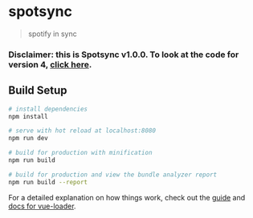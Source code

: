 # spotsync

> spotify in sync

### Disclaimer: this is Spotsync v1.0.0. To look at the code for version 4, [click here](https://github.com/jdtzmn/spotsync/tree/v4.0.0).

## Build Setup

``` bash
# install dependencies
npm install

# serve with hot reload at localhost:8080
npm run dev

# build for production with minification
npm run build

# build for production and view the bundle analyzer report
npm run build --report
```

For a detailed explanation on how things work, check out the [guide](http://vuejs-templates.github.io/webpack/) and [docs for vue-loader](http://vuejs.github.io/vue-loader).
